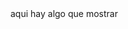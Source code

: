 
<html lang="en">
    <head>
        <title>mi mundo</title>
        <meta charset="UTF-8">
        <meta name="viewport" content="width=device-width, initial-scale=1">
        <link href="css/style.css" rel="stylesheet">
    </head>
    <body>
    aqui hay algo que mostrar
    </body>
</html>



